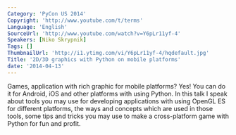```yaml
---
Category: 'PyCon US 2014'
Copyright: 'http://www.youtube.com/t/terms'
Language: 'English'
SourceUrl: 'http://www.youtube.com/watch?v=Y6pLr11yf-4'
Speakers: [Niko Skrypnik]
Tags: []
ThumbnailUrl: 'http://i1.ytimg.com/vi/Y6pLr11yf-4/hqdefault.jpg'
Title: '2D/3D graphics with Python on mobile platforms'
date: '2014-04-13'
---
```

Games, application with rich graphic for mobile platforms? Yes! You can do it for Android, iOS and other platforms with using Python. In this talk I speak about tools you may use for developing applications with using OpenGL ES for different platforms, the ways and concepts which are used in those tools, some tips and tricks you may use to make a cross-platform game with Python for fun and profit.
